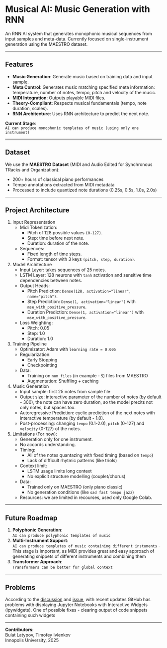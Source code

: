 # Musical AI: Music Generation with RNN

An RNN AI system that generates monophonic musical sequences from input samples and meta-data. Currently focused on single-instrument generation using the MAESTRO dataset.

---

## Features
- **Music Generation**: Generate music based on training data and input sample.
- **Meta Control**: Generates music matching specified meta information: temperature, number of notes, tempo, pitch and velocity of the music.
- **MIDI Integration**: Outputs playable MIDI files.
- **Theory-Compliant**: Respects musical fundamentals (tempo, note duration, scales).
- **RNN Architecture**: Uses RNN architecture to predict the next note.

**Current Stage**:  
`AI can produce monophonic templates of music (using only one instrument)`

---

## Dataset
We use the **MAESTRO Dataset** (MIDI and Audio Edited for Synchronous TRacks and Organization):
- 200+ hours of classical piano performances
- Tempo annotations extracted from MIDI metadata
- Processed to include quantized note durations (0.25s, 0.5s, 1.0s, 2.0s)

---

## Project Architecture

1. Input Representation
   * Midi Tokenization:
     - Pitch of 128 possible values `(0-127)`.
     - Step: time before next note.
     - Duration: duration of the note.
   * Sequences:
     - Fixed length of time steps.
     - Format: tensor with 3 keys `(pitch, step, duration)`.
2. Model Architecture
   * Input Layer: takes sequences of 25 notes.
   * LSTM Layer: 128 neurons with `tanh` activation and sensitive time dependencies between notes.
   * Output Heads:
     - Pitch Prediction: `Dense(128, activation="linear", name="pitch")`.
     - Step Prediction: `Dense(1, activation="linear")` with `mse_with_positive_pressure`.
     - Duration Prediction: `Dense(1, activation="linear")` with `mse_with_positive_pressure`.
   * Loss Weighting:
     - Pitch: 0.05
     - Step: 1.0
     - Duration: 1.0
3. Training Pipeline
   * Optimizator: Adam with `learning rate = 0.005`
   * Regularization:
     - Early Stopping
     - Checkpointing
   * Data:
     - Training on `num_files` (in example - `5`) files from MAESTRO
     - Augmentation: Shuffling + caching
4. Music Generation
   * Input sample: first 25 notes from sample file
   * Output size: interactive parameter of the number of notes (by default - 300), the note can have zero duration, so the model precits not only notes, but spaces too.
   * Autoregressive Prediction: cyclic prediction of the next notes with interactive temperature (by default - 1.0).
   * Post-processing: changing `tempo` (0.1-2.0), `pitch` (0-127) and `velocity` (0-127) of the notes.
5. Limitations (For now):
   * Generation only for one instrument.
   * No accords understanding.
   * Timing:
     - All of the notes quantazing with fixed timing (based on `tempo`)
     - Lack of difficult rhytmic patterns (like triols)
   * Context limit:
     - LSTM usage limits long context
     - No explicit structure modelling (couplet/chorus)
   * Data:
     - Trained only on MAESTRO (only piano classic)
     - No generation conditions (like `sad fast tempo jazz`)
   * Resources: we are limited in recourses, used only Google Colab.

---

## Future Roadmap
1. **Polyphonic Generation**:  
   `AI can produce polyphonic templates of music` 
2. **Multi-Instrument Support**:   
   `AI can produce templates of music containing different instuments` - This stage is important, as MIDI provides great and easy approach of generating snippets of different instruments and combining them
3. **Transformer Approach**:   
   `Transformers can be better for global context`


---
## Problems
According to the [discussion](https://github.com/orgs/community/discussions/155944) and [issue](https://github.com/googlecolab/colabtools/issues/5255), with recent updates GitHub has problems with displaying Jupyter Notebooks with Interactive Widgets (ipywidgets). One of possible fixes - clearing output of code snippets containing such widgets

---
**Contributors**:  
Bulat Latypov, Timofey Ivlenkov  
Innopolis University, 2025
